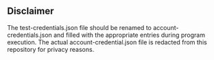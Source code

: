 ## Disclaimer

The test-credentials.json file should be renamed to account-credentials.json and filled with the appropriate entries during program execution. The actual account-credential.json file is redacted from this repository for privacy reasons.
